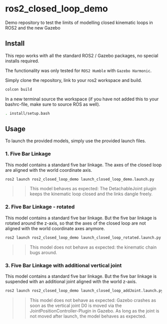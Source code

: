 # ros2_closed_loop_demo

Demo repository to test the limits of modelling closed kinematic loops in ROS2 and the new Gazebo

## Install

This repo works with all the standard ROS2 / Gazebo packages, no special installs required.

The functionality was only tested for `ROS2 Humble` with `Gazebo Harmonic`.

Simply clone the repository, link to your ros2 workspace and build.

```bash
colcon build
```

In a new terminal source the workspace (if you have not added this to your bashrc-file, make sure to source ROS as well).

```bash
. install/setup.bash
```

## Usage

To launch the provided models, simply use the provided launch files.

### 1. Five Bar Linkage

This model contains a standard five bar linkage. The axes of the closed loop are aligned with the world coordinate axis.

```bash
ros2 launch ros2_closed_loop_demo launch_closed_loop_demo.launch.py
```

>> This model behaves as expected: The DetachableJoint plugin keeps the kinematic loop closed and the links dangle freely.

### 2. Five Bar Linkage - rotated

This model contains a standard five bar linkage. But the five bar linkage is rotated around the z-axis, so that the axes of the closed loop are not aligned with the world coordinate axes anymore.

```bash
ros2 launch ros2_closed_loop_demo launch_closed_loop_rotated.launch.py
```

>> This model does not behave as expected: the kinematic chain bugs around.

### 3. Five Bar Linkage with additional vertical joint

This model contains a standard five bar linkage. But the five bar linkage is suspended with an additional joint aligned with the world z-axis.

```bash
ros2 launch ros2_closed_loop_demo launch_closed_loop_addJoint.launch.py
```

>> This model does not behave as expected: Gazebo crashes as soon as the vertical joint D0 is moved via the JointPositionController-Plugin in Gazebo. As long as the joint is not moved after launch, the model behaves as expected.
